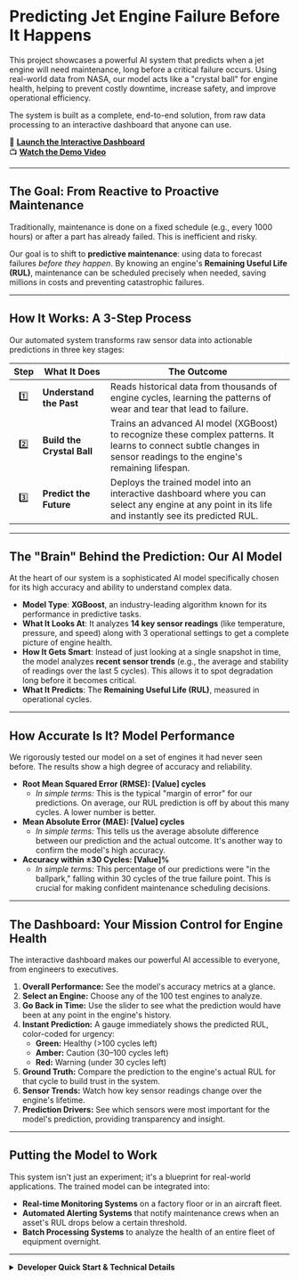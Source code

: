 # Predicting Jet Engine Failure Before It Happens

This project showcases a powerful AI system that predicts when a jet engine will need maintenance, long before a critical failure occurs. Using real-world data from NASA, our model acts like a "crystal ball" for engine health, helping to prevent costly downtime, increase safety, and improve operational efficiency.

The system is built as a complete, end-to-end solution, from raw data processing to an interactive dashboard that anyone can use.

🚀 **[Launch the Interactive Dashboard](https://predictivemaintenance-industry.streamlit.app/)**  
📺 **[Watch the Demo Video](https://youtu.be/j2kfLIAS0PY)**

---

## The Goal: From Reactive to Proactive Maintenance

Traditionally, maintenance is done on a fixed schedule (e.g., every 1000 hours) or after a part has already failed. This is inefficient and risky.

Our goal is to shift to **predictive maintenance**: using data to forecast failures *before they happen*. By knowing an engine's **Remaining Useful Life (RUL)**, maintenance can be scheduled precisely when needed, saving millions in costs and preventing catastrophic failures.

  <!-- You can create a simple visual for this -->

---

## How It Works: A 3-Step Process

Our automated system transforms raw sensor data into actionable predictions in three key stages:

| Step | What It Does | The Outcome |
|:----:|--------------|-------------|
| 1️⃣ | **Understand the Past** | Reads historical data from thousands of engine cycles, learning the patterns of wear and tear that lead to failure. |
| 2️⃣ | **Build the Crystal Ball** | Trains an advanced AI model (XGBoost) to recognize these complex patterns. It learns to connect subtle changes in sensor readings to the engine's remaining lifespan. |
| 3️⃣ | **Predict the Future** | Deploys the trained model into an interactive dashboard where you can select any engine at any point in its life and instantly see its predicted RUL. |

---

## The "Brain" Behind the Prediction: Our AI Model

At the heart of our system is a sophisticated AI model specifically chosen for its high accuracy and ability to understand complex data.

*   **Model Type**: **XGBoost**, an industry-leading algorithm known for its performance in predictive tasks.
*   **What It Looks At**: It analyzes **14 key sensor readings** (like temperature, pressure, and speed) along with 3 operational settings to get a complete picture of engine health.
*   **How It Gets Smart**: Instead of just looking at a single snapshot in time, the model analyzes **recent sensor trends** (e.g., the average and stability of readings over the last 5 cycles). This allows it to spot degradation long before it becomes critical.
*   **What It Predicts**: The **Remaining Useful Life (RUL)**, measured in operational cycles.

---

## How Accurate Is It? Model Performance

We rigorously tested our model on a set of engines it had never seen before. The results show a high degree of accuracy and reliability.

*   **Root Mean Squared Error (RMSE): [Value] cycles**
    *   *In simple terms:* This is the typical "margin of error" for our predictions. On average, our RUL prediction is off by about this many cycles. A lower number is better.
*   **Mean Absolute Error (MAE): [Value] cycles**
    *   *In simple terms:* This tells us the average absolute difference between our prediction and the actual outcome. It's another way to confirm the model's high accuracy.
*   **Accuracy within ±30 Cycles: [Value]%**
    *   *In simple terms:* This percentage of our predictions were "in the ballpark," falling within 30 cycles of the true failure point. This is crucial for making confident maintenance scheduling decisions.

---

## The Dashboard: Your Mission Control for Engine Health

The interactive dashboard makes our powerful AI accessible to everyone, from engineers to executives.

1.  **Overall Performance:** See the model's accuracy metrics at a glance.
2.  **Select an Engine:** Choose any of the 100 test engines to analyze.
3.  **Go Back in Time:** Use the slider to see what the prediction would have been at any point in the engine's history.
4.  **Instant Prediction:** A gauge immediately shows the predicted RUL, color-coded for urgency:
    *   **Green:** Healthy (>100 cycles left)
    *   **Amber:** Caution (30–100 cycles left)
    *   **Red:** Warning (under 30 cycles left)
5.  **Ground Truth:** Compare the prediction to the engine's actual RUL for that cycle to build trust in the system.
6.  **Sensor Trends:** Watch how key sensor readings change over the engine's lifetime.
7.  **Prediction Drivers:** See which sensors were most important for the model's prediction, providing transparency and insight.

---

## Putting the Model to Work

This system isn't just an experiment; it's a blueprint for real-world applications. The trained model can be integrated into:

*   **Real-time Monitoring Systems** on a factory floor or in an aircraft fleet.
*   **Automated Alerting Systems** that notify maintenance crews when an asset's RUL drops below a certain threshold.
*   **Batch Processing Systems** to analyze the health of an entire fleet of equipment overnight.

---

<details>
<summary><b>Developer Quick Start & Technical Details</b></summary>

### 1. Quick Start Guide

```bash
# 1. (Optional) Create & activate a virtual environment
python -m venv venv
source venv/bin/activate   # On Windows: venv\Scripts\activate

# 2. Install dependencies
pip install -r src/requirements.txt

# 3. Pre-process data & train the model (takes ≈ 1 minute)
python src/preprocess.py
python src/train.py

# 4. Launch the interactive dashboard
streamlit run src/app.py
```
Open the URL printed by Streamlit in your browser to view the dashboard.

### 2. Repository Structure

```
Predictive Maintenance for Industrial Equipment/
├── data/               # Raw & processed data (git-ignored except small samples)
├── models/             # Saved model, scaler & metadata (after training)
├── src/
│   ├── preprocess.py   # Data cleaning & RUL engineering
│   ├── train.py        # Feature engineering & XGBoost training
│   ├── app.py          # Streamlit dashboard
│   └── requirements.txt
└── README.md
```

### 3. Dataset

This project uses the NASA Turbofan Engine Degradation Simulation (CMAPSS) dataset, specifically the **FD001** subset. This subset features a single operating condition and a single fault type, making it ideal for demonstrating the core predictive model. The data is available from the [NASA Prognostics Center of Excellence](https://ti.arc.nasa.gov/tech/dash/groups/pcoe/prognostic-data-repository/).

### 4. Requirements

*   Python 3.9 or higher.
*   All required Python packages are listed with pinned versions in `src/requirements.txt`.
